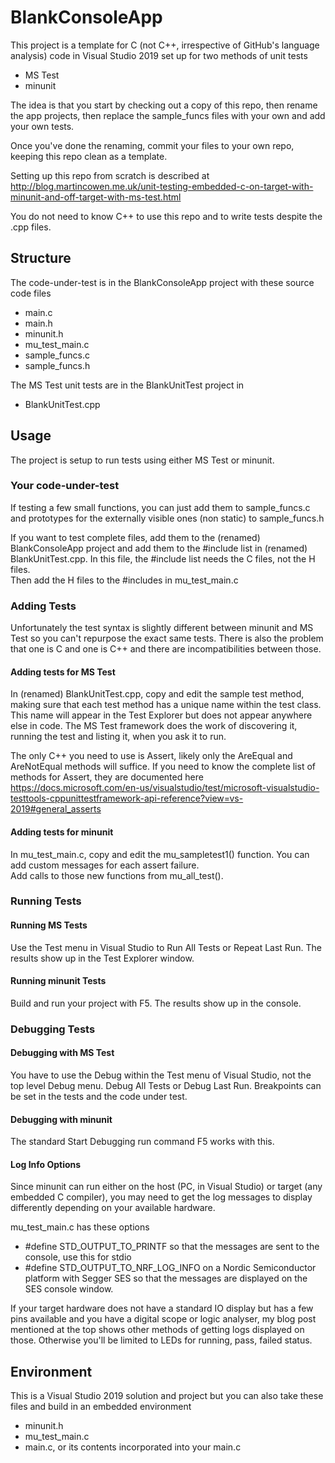 # BlankConsoleApp

This project is a template for C (not C++, irrespective of GitHub's language analysis) code in Visual Studio 2019 set up for two methods of unit tests
 - MS Test
 - minunit
 
The idea is that you start by checking out a copy of this repo, then rename the app projects, then replace the sample_funcs files with your own and add your own tests.

Once you've done the renaming, commit your files to your own repo, keeping this repo clean as a template.

Setting up this repo from scratch is described at http://blog.martincowen.me.uk/unit-testing-embedded-c-on-target-with-minunit-and-off-target-with-ms-test.html

You do not need to know C++ to use this repo and to write tests despite the .cpp files.
 
## Structure  
The code-under-test is in the BlankConsoleApp project with these source code files
- main.c
- main.h
- minunit.h
- mu_test_main.c
- sample_funcs.c
- sample_funcs.h

The MS Test unit tests are in the BlankUnitTest project in
 - BlankUnitTest.cpp
 
## Usage
The project is setup to run tests using either MS Test or minunit.

### Your code-under-test
If testing a few small functions, you can just add them to sample_funcs.c and prototypes for the externally visible ones (non static) to sample_funcs.h

If you want to test complete files, add them to the (renamed) BlankConsoleApp project and add them to the #include list in (renamed) BlankUnitTest.cpp. In this file, the #include list needs the C files, not the H files.  
Then add the H files to the #includes in mu_test_main.c

### Adding Tests
Unfortunately the test syntax is slightly different between minunit and MS Test so you can't repurpose the exact same tests. There is also the problem that one is C and one is C++ and there are incompatibilities between those.

#### Adding tests for MS Test
In (renamed) BlankUnitTest.cpp, copy and edit the sample test method, making sure that each test method has a unique name within the test class. This name will appear in the Test Explorer but does not appear anywhere else in code. The MS Test framework does the work of discovering it, running the test and listing it, when you ask it to run.

The only C++ you need to use is Assert, likely only the AreEqual and AreNotEqual methods will suffice. If you need to know the complete list of methods for Assert, they are documented here https://docs.microsoft.com/en-us/visualstudio/test/microsoft-visualstudio-testtools-cppunittestframework-api-reference?view=vs-2019#general_asserts

#### Adding tests for minunit
In mu_test_main.c, copy and edit the mu_sampletest1() function. You can add custom messages for each assert failure.  
Add calls to those new functions from mu_all_test().

### Running Tests
#### Running MS Tests
Use the Test menu in Visual Studio to Run All Tests or Repeat Last Run. The results show up in the Test Explorer window.

#### Running minunit Tests
Build and run your project with F5. The results show up in the console.

### Debugging Tests
#### Debugging with MS Test
You have to use the Debug within the Test menu of Visual Studio, not the top level Debug menu. Debug All Tests or Debug Last Run. Breakpoints can be set in the tests and the code under test.

#### Debugging with minunit
The standard Start Debugging run command F5 works with this.

#### Log Info Options
Since minunit can run either on the host (PC, in Visual Studio) or target (any embedded C compiler), you may need to get the log messages to display differently depending on your available hardware.

mu_test_main.c has these options  
 - #define STD_OUTPUT_TO_PRINTF so that the messages are sent to the console, use this for stdio
 - #define STD_OUTPUT_TO_NRF_LOG_INFO on a Nordic Semiconductor platform with Segger SES so that the messages are displayed on the SES console window.

If your target hardware does not have a standard IO display but has a few pins  available and you have a digital scope or logic analyser, my blog post mentioned at the top shows other methods of getting logs displayed on those. Otherwise you'll be limited to LEDs for running, pass, failed status.

## Environment
This is a Visual Studio 2019 solution and project but you can also take these files and build in an embedded environment
 - minunit.h
 - mu_test_main.c
 - main.c, or its contents incorporated into your main.c
